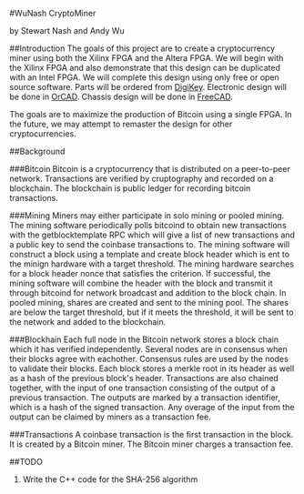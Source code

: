#WuNash CryptoMiner

by Stewart Nash and Andy Wu

##Introduction
The goals of this project are to create a cryptocurrency miner using both the Xilinx FPGA and the Altera FPGA. We will begin with the Xilinx FPGA and also demonstrate that this design can be duplicated with an Intel FPGA. We will complete this design using only free or open source software. Parts will be ordered from [DigiKey](http://www.digikey.com). Electronic design will be done in [OrCAD](http://www.orcad.com). Chassis design will be done in [FreeCAD](http://www.freecadweb.org).

The goals are to maximize the production of Bitcoin using a single FPGA. In the future, we may attempt to remaster the design for other cryptocurrencies.

##Background

###Bitcoin
Bitcoin is a cryptocurrency that is distributed on a peer-to-peer network. Transactions are verified by cruptography and recorded on a blockchain. The blockchain is public ledger for recording bitcoin transactions.

###Mining
Miners may either participate in solo mining or pooled mining. The mining software periodically polls bitcoind to obtain new transactions with the getblocktemplate RPC which will give a list of new transactions and a public key to send the coinbase transactions to. The mining software will construct a block using a template and create block header which is ent to the minign hardware with a target threshold. The mining hardware searches for a block header nonce that satisfies the criterion. If successful, the mining software will combine the header with the block and transmit it through bitcoind for network broadcast and addition to the block chain.
In pooled mining, shares are created and sent to the mining pool. The shares are below the target threshold, but if it meets the threshold, it will be sent to the network and added to the blockchain.

###Blockhain
Each full node in the Bitcoin network stores a block chain which it has verified independently. Several nodes are in consensus when their blocks agree with eachother. Consensus rules are used by the nodes to validate their blocks.
Each block stores a merkle root in its header as well as a hash of the previous block's header. Transactions are also chained together, with the input of one transaction consisting of the output of a previous transaction. The outputs are marked by a transaction identifier, which is a hash of the signed transaction. Any overage of the input from the output can be claimed by miners as a transaction fee. 

###Transactions
A coinbase transaction is the first transaction in the block. It is created by a Bitcoin miner. The Bitcoin miner charges a transaction fee.
	
##TODO
1. Write the C++ code for the SHA-256 algorithm



